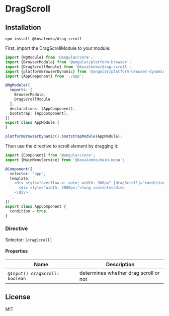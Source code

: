 # DragScroll

## Installation

```
npm install @kovalenko/drag-scroll
```

First, import the DragScrollModule to your module:

```typescript
import {NgModule} from '@angular/core';
import {BrowserModule} from '@angular/platform-browser';
import {DragScrollModule} from '@kovalenko/drag-scroll';
import {platformBrowserDynamic} from '@angular/platform-browser-dynamic';
import {AppComponent} from './app';

@NgModule({
  imports: [
    BrowserModule,
    DragScrollModule
  ],
  declarations: [AppComponent],
  bootstrap: [AppComponent],
})
export class AppModule {
}

platformBrowserDynamic().bootstrapModule(AppModule);
```

Then use the directive to scroll element by dragging it:

```typescript
import {Component} from '@angular/core';
import {MainMenuService} from '@kovalenko/main-menu';

@Component({
  selector: 'app',
  template: `
    <div style="overflow-x: auto; width: 300px" [dragScroll]="condition">
      <div style="width: 3000px;">long contents</div>
    </div>
  `,
})
export class AppComponent {
  condition = true;
}
```

### Directive

Selector: `[dragScroll]`

#### Properties

Name | Description
--- | ---
`@Input() dragScroll: boolean` | determines whether drag scroll or not

## License

MIT
